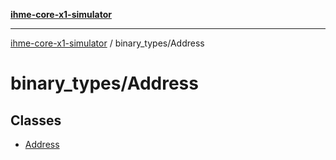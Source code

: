 [**ihme-core-x1-simulator**](../../README.md)

***

[ihme-core-x1-simulator](../../modules.md) / binary\_types/Address

# binary\_types/Address

## Classes

- [Address](classes/Address.md)
